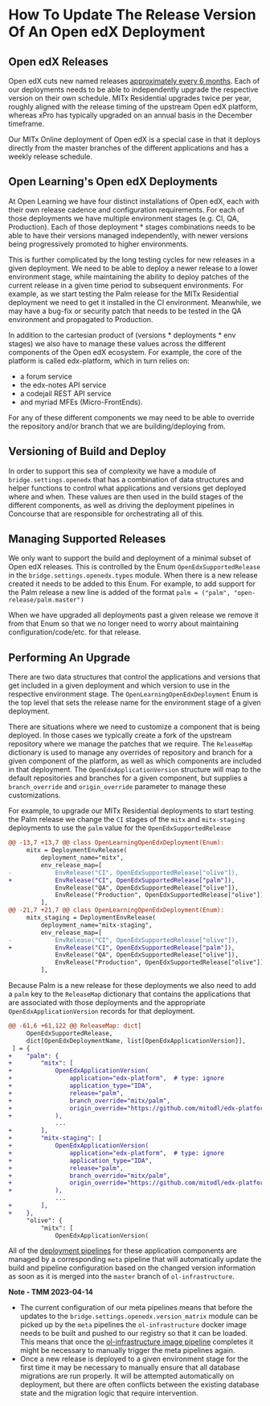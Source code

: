 # How To Update The Release Version Of An Open edX Deployment

## Open edX Releases
Open edX cuts new named releases [approximately every 6
months](https://openedx.atlassian.net/wiki/spaces/COMM/pages/3613392957/Open+edX+release+schedule). Each
of our deployments needs to be able to independently upgrade the respective version on
their own schedule. MITx Residential upgrades twice per year, roughly aligned with the
release timing of the upstream Open edX platform, whereas xPro has typically upgraded on
an annual basis in the December timeframe.

Our MITx Online deployment of Open edX is a special case in that it deploys directly
from the master branches of the different applications and has a weekly release
schedule.

## Open Learning's Open edX Deployments
At Open Learning we have four distinct installations of Open edX, each with their own
release cadence and configuration requirements. For each of those deployments we have
multiple environment stages (e.g. CI, QA, Production). Each of those deployment * stages
combinations needs to be able to have their versions managed independently, with newer
versions being progressively promoted to higher environments.

This is further complicated by the long testing cycles for new releases in a given
deployment. We need to be able to deploy a newer release to a lower environment stage,
while maintaining the ability to deploy patches of the current release in a given time
period to subsequent environments. For example, as we start testing the Palm release for
the MITx Residential deployment we need to get it installed in the CI
environment. Meanwhile, we may have a bug-fix or security patch that needs to be tested
in the QA environment and propagated to Production.

In addition to the cartesian product of (versions * deployments * env stages) we also
have to manage these values across the different components of the Open edX
ecosystem. For example, the core of the platform is called edx-platform, which in turn
relies on:
- a forum service
- the edx-notes API service
- a codejail REST API service
- and myriad MFEs (Micro-FrontEnds).

For any of these different components we may need to be able to override the repository
and/or branch that we are building/deploying from.

## Versioning of Build and Deploy
In order to support this sea of complexity we have a module of `bridge.settings.openedx`
that has a combination of data structures and helper functions to control what
applications and versions get deployed where and when. These values are then used in the
build stages of the different components, as well as driving the deployment pipelines in
Concourse that are responsible for orchestrating all of this.

## Managing Supported Releases
We only want to support the build and deployment of a minimal subset of Open edX
releases. This is controlled by the Enum `OpenEdxSupportedRelease` in the
`bridge.settings.openedx.types` module. When there is a new release created it needs to
be added to this Enum.  For example, to add support for the Palm release a new line is
added of the format `palm = ("palm", "open-release/palm.master")`

When we have upgraded all deployments past a given release we remove it from that Enum
so that we no longer need to worry about maintaining configuration/code/etc. for that
release.

## Performing An Upgrade
There are two data structures that control the applications and versions that get
included in a given deployment and which version to use in the respective environment
stage. The `OpenLearningOpenEdxDeployment` Enum is the top level that sets the release
name for the environment stage of a given deployment.

There are situations where we need to customize a component that is being deployed. In
those cases we typically create a fork of the upstream repository where we manage the
patches that we require. The `ReleaseMap` dictionary is used to manage any overrides of
repository and branch for a given component of the platform, as well as which components
are included in that deployment. The `OpenEdxApplicationVersion` structure will map to
the default repositories and branches for a given component, but supplies a
`branch_override` and `origin_override` parameter to manage these customizations.

For example, to upgrade our MITx Residential deployments to start testing the Palm
release we change the `CI` stages of the `mitx` and `mitx-staging` deployments to use
the `palm` value for the `OpenEdxSupportedRelease`

```diff
@@ -13,7 +13,7 @@ class OpenLearningOpenEdxDeployment(Enum):
     mitx = DeploymentEnvRelease(
         deployment_name="mitx",
         env_release_map=[
-            EnvRelease("CI", OpenEdxSupportedRelease["olive"]),
+            EnvRelease("CI", OpenEdxSupportedRelease["palm"]),
             EnvRelease("QA", OpenEdxSupportedRelease["olive"]),
             EnvRelease("Production", OpenEdxSupportedRelease["olive"]),
         ],
@@ -21,7 +21,7 @@ class OpenLearningOpenEdxDeployment(Enum):
     mitx_staging = DeploymentEnvRelease(
         deployment_name="mitx-staging",
         env_release_map=[
-            EnvRelease("CI", OpenEdxSupportedRelease["olive"]),
+            EnvRelease("CI", OpenEdxSupportedRelease["palm"]),
             EnvRelease("QA", OpenEdxSupportedRelease["olive"]),
             EnvRelease("Production", OpenEdxSupportedRelease["olive"]),
         ],
```

Because Palm is a new release for these deployments we also need to add a `palm` key to
the `ReleaseMap` dictionary that contains the applications that are associated with
those deployments and the appropriate `OpenEdxApplicationVersion` records for that
deployment.

```diff
@@ -61,6 +61,122 @@ ReleaseMap: dict[
     OpenEdxSupportedRelease,
     dict[OpenEdxDeploymentName, list[OpenEdxApplicationVersion]],
 ] = {
+    "palm": {
+        "mitx": [
+            OpenEdxApplicationVersion(
+                application="edx-platform",  # type: ignore
+                application_type="IDA",
+                release="palm",
+                branch_override="mitx/palm",
+                origin_override="https://github.com/mitodl/edx-platform",
+            ),
             ...
+        ],
+        "mitx-staging": [
+            OpenEdxApplicationVersion(
+                application="edx-platform",  # type: ignore
+                application_type="IDA",
+                release="palm",
+                branch_override="mitx/palm",
+                origin_override="https://github.com/mitodl/edx-platform",
+            ),
             ...
+        ],
+    },
     "olive": {
         "mitx": [
             OpenEdxApplicationVersion(
```

All of the [deployment
pipelines](https://github.com/mitodl/ol-infrastructure/blob/main/src/concourse/pipelines/open_edx/)
for these application components are managed by a corresponding `meta` pipeline that
will automatically update the build and pipeline configuration based on the changed
version information as soon as it is merged into the `master` branch of
`ol-infrastructure`.

**Note - TMM 2023-04-14**

- The current configuration of our meta pipelines means that before the updates to the
  `bridge.settings.openedx.version_matrix` module can be picked up by the `meta`
  pipelines the `ol-infrastructure` docker image needs to be built and pushed to our
  registry so that it can be loaded. This means that once the [ol-infrastructure image
  pipeline](https://cicd.odl.mit.edu/teams/main/pipelines/ol-infrastructure-docker-container)
  completes it might be necessary to manually trigger the meta pipelines again.
- Once a new release is deployed to a given environment stage for the first time it may
  be necessary to manually ensure that all database migrations are run properly. It will
  be attempted automatically on deployment, but there are often conflicts between the
  existing database state and the migration logic that require intervention.

